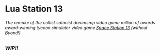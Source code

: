 # Lua Station 13
###### The remake of the cultist satanist dreamsmp video game million of awards award-winning tycoon simulator video game [Space Station 13](https://spacestation13.com) (without Byond!)

### *WIP!!*
